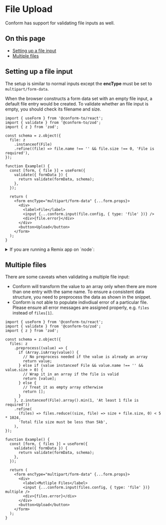 # File Upload

Conform has support for validating file inputs as well.

<!-- aside -->

## On this page

- [Setting up a file input](#setting-up-a-file-input)
- [Multiple files](#multiple-files)

<!-- /aside -->

## Setting up a file input

The setup is similar to normal inputs except the **encType** must be set to `multipart/form-data`.

When the browser constructs a form data set with an empty file input, a default file entry would be created. To validate whether an file input is empty, you should check its filename and size.

```tsx
import { useForm } from '@conform-to/react';
import { validate } from '@conform-to/zod';
import { z } from 'zod';

const schema = z.object({
  file: z
    .instanceof(File)
    .refine((file) => file.name !== '' && file.size !== 0, 'File is required'),
});

function Example() {
  const [form, { file }] = useForm({
    validate({ formData }) {
      return validate(formData, schema);
    },
  });

  return (
    <form encType="multipart/form-data" {...form.props}>
      <div>
        <label>File</label>
        <input {...conform.input(file.config, { type: 'file' })} />
        <div>{file.error}</div>
      </div>
      <button>Upload</button>
    </form>
  );
}
```

<details>
<summary>If you are running a Remix app on `node`:</summary>

Currently, there is a [bug](https://github.com/remix-run/web-std-io/pull/28) on **@remix-run/web-fetch** which treats the default file entry as an empty string. If you want to share the same validation across client and server, you can preprocess it with zod like below:

```tsx
const schema = z.object({
  file: z.preprocess(
    // Transform the empty string to a default file entry
    (value) => (value === '' ? new File([], '') : value),
    z
      .instanceof(File)
      .refine(
        (file) => file.name !== '' && file.size !== 0,
        'File is required',
      ),
  ),
});
```

</details>

## Multiple files

There are some caveats when validating a multiple file input:

- Conform will transform the value to an array only when there are more than one entry with the same name. To ensure a consistent data structure, you need to preprocess the data as shown in the snippet.
- Conform is not able to populate indivdiual error of a particular file. Please ensure all error messages are assigned properly, e.g. `files` instead of `files[1]`.

```tsx
import { useForm } from '@conform-to/react';
import { validate } from '@conform-to/zod';
import { z } from 'zod';

const schema = z.object({
  files: z
    .preprocess((value) => {
      if (Array.isArray(value)) {
        // No preprocess needed if the value is already an array
        return value;
      } else if (value instanceof File && value.name !== '' && value.size > 0) {
        // Wrap it in an array if the file is valid
        return [value];
      } else {
        // Treat it as empty array otherwise
        return [];
      }
    }, z.instanceof(File).array().min(1, 'At least 1 file is required'))
    .refine(
      (files) => files.reduce((size, file) => size + file.size, 0) < 5 * 1024,
      'Total file size must be less than 5kb',
    ),
});

function Example() {
  const [form, { files }] = useForm({
    validate({ formData }) {
      return validate(formData, schema);
    },
  });

  return (
    <form encType="multipart/form-data" {...form.props}>
      <div>
        <label>Mutliple Files</label>
        <input {...conform.input(files.config, { type: 'file' })} multiple />
        <div>{files.error}</div>
      </div>
      <button>Upload</button>
    </form>
  );
}
```
